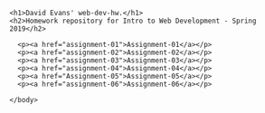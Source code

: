 <html>
  <body>

    <h1>David Evans' web-dev-hw.</h1>
    <h2>Homework repository for Intro to Web Development - Spring 2019</h2>

      <p><a href="assignment-01">Assignment-01</a></p>
      <p><a href="assignment-02">Assignment-02</a></p>
      <p><a href="assignment-03">Assignment-03</a></p>
      <p><a href="assignment-04">Assignment-04</a></p>
      <p><a href="Assignment-05">Assignment-05</a></p>
      <p><a href="assignment-06">Assignment-06</a></p>
      
    </body>
</html>
